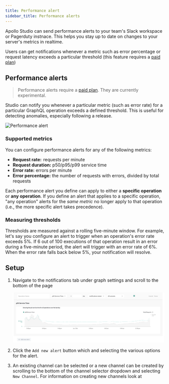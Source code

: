 ```yaml
---
title: Performance alert 
sidebar_title: Performance alerts
---
```


Apollo Studio can send performance alerts to your team's Slack workspace or Pagerduty instnace. This helps you stay up to date on changes to your server's metrics in realtime.

Users can get notifications whenever a metric such as error percentage or request latency exceeds a particular threshold (this feature requires a [paid plan](https://www.apollographql.com/pricing/))

## Performance alerts

> Performance alerts require a [paid plan](https://www.apollographql.com/pricing/). They are currently experimental.

Studio can notify you whenever a particular metric (such as error rate) for a particular GraphQL operation exceeds a defined threshold. This is useful for detecting anomalies, especially following a release.

<img src="./img/integrations/slack-notification.png" class="screenshot" alt="Performance alert">

### Supported metrics

You can configure performance alerts for any of the following metrics:

- **Request rate:**  requests per minute
- **Request duration:** p50/p95/p99 service time
- **Error rate:** errors per minute
- **Error percentage:** the number of requests with errors, divided by total
  requests

Each performance alert you define can apply to either a **specific operation** or **any operation**. If you define an alert that applies to a specific operation, "any operation" alerts for the _same metric_ no longer apply to that operation (i.e., the more specific alert takes precedence).

### Measuring thresholds

Thresholds are measured against a rolling five-minute window. For example, let's say you configure an alert to trigger when an operation's error rate exceeds 5%. If 6 out of 100 executions of that operation result in an error during a five-minute period, the alert will trigger with an error rate of 6%. When the error rate falls back below 5%, your notification will resolve.

## Setup

1. Navigate to the notifications tab under graph settings and scroll to the bottom of the page

   <img src="./img/integrations/perf_alert_setup.png" class="screenshot" alt="Performance alert">

2. Click the `Add new alert` button which and selecting the various options for the alert.

3. An existing channel can be selected or a new channel can be created by scrolling to the bottom of the channel selector dropdown and selecting `New Channel`. For information on creating new channels look at 